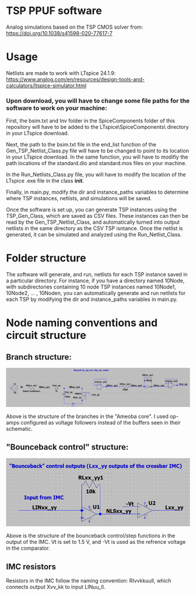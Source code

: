 # TSP PPUF software
Analog simulations based on the TSP CMOS solver from: https://doi.org/10.1038/s41598-020-77617-7

# Usage
Netlists are made to work with LTspice 24.1.9: https://www.analog.com/en/resources/design-tools-and-calculators/ltspice-simulator.html
### Upon download, you will have to change some file paths for the software to work on your machine:
First, the bsim.txt and Inv folder in the SpiceComponents folder of this repository will have to be added to the LTspice\SpiceComponents\ directory in your LTspice download.

Next, the path to the bsim.txt file in the end_list function of the Gen_TSP_Netlist_Class.py file will have to be changed to point to its location in your LTspice download.
In the same function, you will have to modifiy the path locations of the standard.dio and standard.mos files on your machine. 

In the Run_Netlists_Class.py file, you will have to modify the location of the LTspice .exe file in the class __init__.

Finally, in main.py, modify the dir and instance_paths variables to determine where TSP instances, netlists, and simulations will be saved.

Once the software is set up, you can generate TSP instances using the TSP_Gen_Class, which are saved as CSV files. 
These instances can then be read by the Gen_TSP_Netlist_Class, and automatically turned into output netlists in the same directory as the CSV TSP isntance.
Once the netlist is generated, it can be simulated and analyzed using the Run_Netlist_Class.

# Folder structure
The software will generate, and run, netlists for each TSP instance saved in a particular directory. 
For instance, if you have a directory named 10Node, with subdirectories containing 10 node TSP instances named 10Node1, 10Node2, ... , 10Noden, you can automatically generate and run netlists for each TSP by modifying the dir and instance_paths variables in main.py.

# Node naming conventions and circuit structure

## Branch structure:
![](Images/Branch.PNG)

Above is the structure of the branches in the "Ameoba core". I used op-amps configured as voltage followers instead of the buffers seen in their schematic.

## "Bounceback control" structure:
![](Images/bounceback.PNG)

Above is the structure of the bounceback control/step functions in the output of the IMC. Vt is set to 1.5 V, and -Vt is used as the refrence voltage in the comparator. 

## IMC resistors
Resistors in the IMC follow the naming convention: RIvvkkuull, which connects output Xvv_kk to input LINuu_ll.
